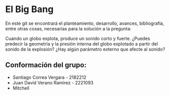 # El Big Bang
En este git se encontrará el planteamiento, desarrollo, avances, bibliografía, entre otras cosas, necesarias para la solución a la pregunta:

Cuando un globo explota, produce un sonido corto y fuerte. ¿Puedes predecir la geometría y la presión interna del globo explotado a partir del sonido de la explosión? ¿Hay algún parámetro externo que afecte al sonido?

## Conformación del grupo:
- Santiago Correa Vergara - 2182212
- Juan David Verano Ramírez - 2221093
- Mitchell 
